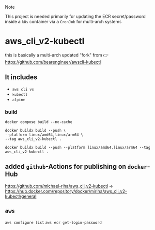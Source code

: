 > [!NOTE]
> This project is needed primarily for updating the ECR secret/password inside a `k8s` container via a `CronJob` for multi-arch systems

# aws_cli_v2-kubectl

this is basically a multi-arch updated "fork" from  👉 https://github.com/bearengineer/awscli-kubectl

## It includes
- `aws cli vs`
- `kubectl`
- `alpine`


### build

`docker compose build --no-cache`

```
docker buildx build --push \
--platform linux/amd64,linux/arm64 \
--tag aws_cli_v2-kubectl .
```
`docker buildx build --push --platform linux/amd64,linux/arm64 --tag aws_cli_v2-kubectl . `

## added `github`-Actions for publishing on `docker`-Hub

https://github.com/michael-riha/aws_cli_v2-kubectl -> https://hub.docker.com/repository/docker/miriha/aws_cli_v2-kubectl/general


## `aws`

`aws configure list`
`aws ecr get-login-password`